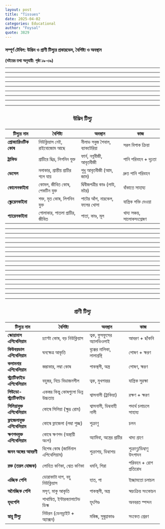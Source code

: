 ```yaml
---
layout: post
title: "Tissues"
date: 2025-04-02
categories: Educational
author: "Foysal"
quote: 3829
---
```


### **সম্পূর্ণ টেবিল: উদ্ভিদ ও প্রাণী টিস্যুর প্রকারভেদ, বৈশিষ্ট্য ও অবস্থান**  
**(বইয়ের তথ্য অনুযায়ী: পৃষ্ঠা ১৯-৩৯)**

---

<table class="tissue-table">
  <thead>
    <tr><th colspan="4"><h3>উদ্ভিদ টিস্যু</h3></th></tr>
    <tr>
      <th>টিস্যুর নাম</th>
      <th>বৈশিষ্ট্য</th>
      <th>অবস্থান</th>
      <th>কাজ</th>
    </tr>
  </thead>
  <tbody>
    <tr>
      <hr>
      <td><strong>প্রোক্যারিওটিক কোষ</strong></td>
      <td>নিউক্লিয়াস নেই, রাইবোজোম আছে</td>
      <td>নীলাভ সবুজ শৈবাল, ব্যাকটেরিয়া</td>
      <td>সরল বিপাক ক্রিয়া</td>
    </tr>
    <hr>
    <tr>
      <td><strong>ট্রাকিড</strong></td>
      <td>প্রাচীরে ছিদ্র, লিগনিন যুক্ত</td>
      <td>ফার্ন, নগ্নবীজী, আবৃতবীজী</td>
      <td>পানি পরিবহন + দৃঢ়তা</td>
    </tr>
    <hr>
    <tr>
      <td><strong>ভেসেল</strong></td>
      <td>নলাকার, প্রান্তীয় প্রাচীর গলে যায়</td>
      <td>শুধু আবৃতবীজী (আম, জাম)</td>
      <td>দ্রুত পানি পরিবহন</td>
    </tr>
    <hr>
    <tr>
      <td><strong>কোলেনকাইমা</strong></td>
      <td>কোমল, জীবিত কোষ, পেকটিন যুক্ত</td>
      <td>দ্বিবীজপত্রীর কাণ্ড (লাউ, মটর)</td>
      <td>বাঁকাতে সাহায্য</td>
    </tr>
    <hr>
    <tr>
      <td><strong>স্ক্লেরেনকাইমা</strong></td>
      <td>শক্ত, মৃত কোষ, লিগনিন যুক্ত</td>
      <td>পাটের আঁশ, নারকেল, ফলের খোসা</td>
      <td>যান্ত্রিক শক্তি দেওয়া</td>
    </tr>
    <tr>
      <hr>
      <td><strong>প্যারেনকাইমা</strong></td>
      <td>গোলাকার, পাতলা প্রাচীর, জীবিত</td>
      <td>পাতা, কাণ্ড, মূল</td>
      <td>খাদ্য সঞ্চয়, সালোকসংশ্লেষণ</td>
    </tr>
    <hr>
  </tbody>
</table>

<table class="tissue-table">
  <thead>
    <tr><th colspan="4"><h3>প্রাণী টিস্যু</h3></th></tr>
    <tr>
      <th>টিস্যুর নাম</th>
      <th>বৈশিষ্ট্য</th>
      <th>অবস্থান</th>
      <th>কাজ</th>
    </tr>
    <hr>
  </thead>
  <tbody>
    <tr>
      <td><strong>স্কোয়ামাস এপিথেলিয়াম</strong></td>
      <td>চ্যাপ্টা কোষ, বড় নিউক্লিয়াস</td>
      <td>ত্বক, ফুসফুসের অ্যালভিওলাই</td>
      <td>আবরণ + ছাঁকনি</td>
    </tr>
    <hr>
    <tr>
      <td><strong>কিউবয়ডাল এপিথেলিয়াম</strong></td>
      <td>ঘনক্ষেত্র আকৃতি</td>
      <td>বৃক্কের নালিকা, লালাগ্রন্থি</td>
      <td>শোষণ + ক্ষরণ</td>
    </tr>
    <hr>
    <tr>
      <td><strong>কলামনার এপিথেলিয়াম</strong></td>
      <td>স্তম্ভাকার, লম্বা কোষ</td>
      <td>পাকস্থলী, অন্ত্র</td>
      <td>শোষণ, ক্ষরণ</td>
    </tr>
    <hr>
    <tr>
      <td><strong>স্ট্র্যাটিফাইড এপিথেলিয়াম</strong></td>
      <td>বহুস্তর, নিচে বিভাজনশীল</td>
      <td>ত্বক, মুখগহ্বর</td>
      <td>যান্ত্রিক সুরক্ষা</td>
    </tr>
    <hr>
    <tr>
      <td><strong>সিউডো-স্ট্র্যাটিফাইড</strong></td>
      <td>একস্তর কিন্তু কোষগুলো ভিন্ন উচ্চতায়</td>
      <td>শ্বাসনালী (ট্রাকিয়া)</td>
      <td>রক্ষণ + ক্ষরণ</td>
    </tr>
    <hr>
    <tr>
      <td><strong>সিলিয়াযুক্ত এপিথেলিয়াম</strong></td>
      <td>কোষে সিলিয়া (ক্ষুদ্র রোম)</td>
      <td>শ্বাসনালী, ডিম্ববাহী নালী</td>
      <td>পদার্থ চলাচলে সাহায্য</td>
    </tr>
    <hr>
    <tr>
      <td><strong>ফ্লাজেলাযুক্ত এপিথেলিয়াম</strong></td>
      <td>কোষে ফ্লাজেলা (লম্বা পুচ্ছ)</td>
      <td>শুক্রাণু</td>
      <td>চলন</td>
    </tr>
    <hr>
    <tr>
      <td><strong>ক্ষণপদযুক্ত এপিথেলিয়াম</strong></td>
      <td>কোষে ক্ষণপদ (অস্থায়ী অংশ)</td>
      <td>অ্যামিবা, অন্ত্রের প্রাচীর</td>
      <td>খাদ্য গ্রহণ</td>
    </tr>
    <hr>
    <tr>
      <td><strong>জনন অঙ্গের আবরণী</strong></td>
      <td>বিশেষ কোষ (জার্মিনাল এপিথেলিয়াম)</td>
      <td>শুক্রাশয়, ডিম্বাশয়</td>
      <td>শুক্রাণু/ডিম্বাণু উৎপাদন</td>
    </tr>
    <hr>
    <tr>
      <td><strong>রক্ত (তরল যোজক)</strong></td>
      <td>লোহিত কণিকা, শ্বেত কণিকা</td>
      <td>ধমনি, শিরা</td>
      <td>পরিবহন + রোগ প্রতিরোধ</td>
    </tr>
    <hr>
    <tr>
      <td><strong>এচ্ছিক পেশি</strong></td>
      <td>ডোরাকাটা দাগ, বহু নিউক্লিয়াস</td>
      <td>হাত, পা</td>
      <td>ইচ্ছামতো চলাচল</td>
    </tr>
    <hr>
    <tr>
      <td><strong>অনৈচ্ছিক পেশি</strong></td>
      <td>মসৃণ, মাকু আকৃতি</td>
      <td>পাকস্থলী, অন্ত্র</td>
      <td>স্বয়ংক্রিয় সংকোচন</td>
    </tr>
    <hr>
    <tr>
      <td><strong>হৃদপেশি</strong></td>
      <td>শাখান্বিত, ইন্টারক্যালাটেড ডিস্ক</td>
      <td>হৃৎপিণ্ড</td>
      <td>অনবরত স্পন্দন</td>
    </tr>
    <hr>
    <tr>
      <td><strong>স্নায়ু টিস্যু</strong></td>
      <td>নিউরন (ডেনড্রাইট + অ্যাক্সন)</td>
      <td>মস্তিষ্ক, সুষুম্নাকাণ্ড</td>
      <td>সংকেত প্রেরণ</td>
    </tr>
    <hr>
  </tbody>
</table>
